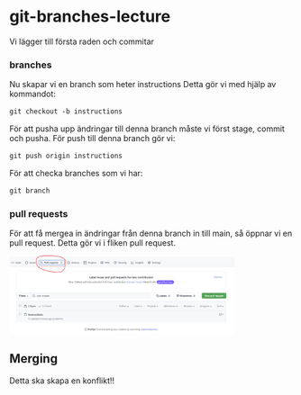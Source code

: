 # git-branches-lecture

Vi lägger till första raden och commitar

### branches

Nu skapar vi en branch som heter instructions
Detta gör vi med hjälp av kommandot:

```md
git checkout -b instructions
```

För att pusha upp ändringar till denna branch måste vi först stage, commit och pusha. För push till denna branch gör vi: 

```md
git push origin instructions
```

För att checka branches som vi har:

```md
git branch
```

### pull requests

För att få mergea in ändringar från denna branch in till main, så öppnar vi en pull request. Detta gör vi i fliken pull request.

<img src="assets/pull_request.png" width = 400>

## Merging

Detta ska skapa en konflikt!!